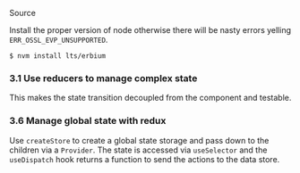 Source

Install the proper version of node otherwise there 
will be nasty errors 
yelling `ERR_OSSL_EVP_UNSUPPORTED`.


    $ nvm install lts/erbium


### 3.1 Use reducers to manage complex state
This makes the state transition decoupled from
the component and testable. 

### 3.6 Manage __global__ state with redux
Use `createStore` to create a global state storage and 
pass down to the children via a `Provider`. 
The state is accessed via `useSelector` and 
the `useDispatch` hook returns a function to 
send the actions to the data store.
